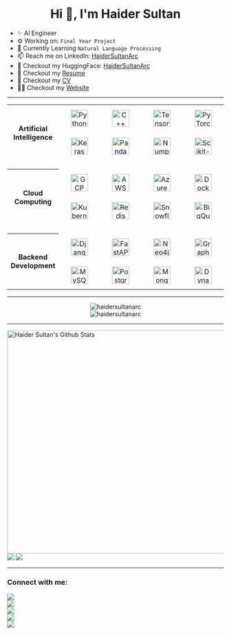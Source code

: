 <head>
    <meta charset="utf-8">
    <meta name="viewport" content="width=device-width, initial-scale=1">
    <meta name="description" content="Haider Sultan's GitHub Profile">
    <meta name="keywords" content="Haider Sultan, Haider, Sultan, HaiderSultanArc">
    <meta name="author" content="Haider Sultan">
</head>

<h1 align='center'>Hi 👋, I'm Haider Sultan</h1>

- ✨ AI Engineer
- ⚙️ Working on: `Final Year Project`
- 🌱 Currently Learning `Natural Language Processing`
- 📫 Reach me on LinkedIn: [HaiderSultanArc](https://www.linkedin.com/in/haidersultanarc/)
- 🤗 Checkout my HuggingFace: [HaiderSultanArc](https://huggingface.co/HaiderSultanArc)
- 📝 Checkout my [Resume](resume/resume.pdf)
- 📑 Checkout my [CV](resume/cv.pdf)
- 👨‍💻 Checkout my [Website](https://haidersultanarc-hs.web.app/)

--------------------------------------------------------------------------------------------------------




<table align="center">
    <tr></tr>
    <tr>
        <th align='center' width='100px' rowspan="4">
            <p align='center'>Artificial Intelligence</p>
        </th>
    </tr>
    <tr>
        <td align='center' width='150px' height='65px'>
            <img alt="Python" height="40px" src="https://vectorlogo.zone/logos/python/python-icon.svg" />
        </td>
        <td align='center' width='150px' height='65px'>
            <img alt="C++" height="40px" src="https://upload.wikimedia.org/wikipedia/commons/1/18/ISO_C%2B%2B_Logo.svg" />
        </td>
        <td align='center' width='150px' height='65px'>
            <img alt="TensorFlow" height="40px" src="https://www.vectorlogo.zone/logos/tensorflow/tensorflow-icon.svg" />
        </td>
        <td align='center' width='150px' height='65px'>
            <img alt="PyTorch" height="40px" src="https://www.vectorlogo.zone/logos/pytorch/pytorch-icon.svg" />
    </tr>
    <tr></tr>
    <tr>
        <td align='center' width='150px' height='65px'>
            <img alt="Keras" height="40px" src="https://upload.wikimedia.org/wikipedia/commons/a/ae/Keras_logo.svg" />
        </td>
        <td align='center' width='150px' height='65px'>
            <img alt="Pandas" height="40px" src="https://upload.wikimedia.org/wikipedia/commons/e/ed/Pandas_logo.svg" />
        </td>
        <td align='center' width='150px' height='65px'>
            <img alt="Numpy" height="40px" src="https://www.vectorlogo.zone/logos/numpy/numpy-ar21.svg" />
        </td>
        <td align='center' width='150px' height='65px'>
            <img alt="Scikit-Learn" height="40px" src="https://upload.wikimedia.org/wikipedia/commons/0/05/Scikit_learn_logo_small.svg" />
        </td>
    </tr>
    <tr height='20px'></tr>
    <tr></tr>
    <tr>
        <th align='center' width='100px' rowspan='4'>
            <p align='center'>Cloud Computing</p>
        </th>
    </tr>
    <tr>
        <td align='center' width='150px' height='65px'>
            <img alt="GCP" height="40px" src="https://www.vectorlogo.zone/logos/google_cloud/google_cloud-icon.svg" />
        </td>
        <td align='center' width='150px' height='65px'>
            <img alt="AWS" height="40px" src="https://upload.wikimedia.org/wikipedia/commons/9/93/Amazon_Web_Services_Logo.svg" />
        </td>
        <td align='center' width='150px' height='65px'>
            <img alt="Azure" height="40px" src="https://www.vectorlogo.zone/logos/microsoft_azure/microsoft_azure-icon.svg" />
        </td>
        <td align='center' width='150px' height='65px'>
            <img alt="Docker" height="40px" src="https://www.vectorlogo.zone/logos/docker/docker-official.svg" />
        </td>
    </tr>
    <tr></tr>
    <tr>
        <td align='center' width='150px' height='65px'>
            <img alt="Kubernetes" height="40px" src="https://www.vectorlogo.zone/logos/kubernetes/kubernetes-icon.svg" />
        </td>
        <td align='center' width='150px' height='65px'>
            <img alt="Redis" height="40px" src="https://www.vectorlogo.zone/logos/redis/redis-icon.svg" />
        </td>
        <td align='center' width='150px' height='65px'>
            <img alt="Snowflake" height="40px" src="https://upload.wikimedia.org/wikipedia/commons/f/ff/Snowflake_Logo.svg" />
        </td>
        <td align='center' width='150px' height='65px'>
            <img alt="BigQuery" height="40px" src="https://www.vectorlogo.zone/logos/google_bigquery/google_bigquery-ar21.svg" />
        </td>
    </tr>
    <tr height='20px'></tr>
    <tr></tr>
    <tr>
        <th align='center' width='100px' rowspan='4'>
            <p align='center'>Backend Development</p>
        </th>
    </tr>
    <tr>
        <td align='center' width='150px' height='65px'>
            <img alt="Django" height="40px" src="https://www.vectorlogo.zone/logos/djangoproject/djangoproject-ar21.svg" />
        </td>
        <td align='center' width='150px' height='65px'>
            <img alt="FastAPI" height="40px" src="https://svgarchive.com/wp-content/uploads/fastapi-1.svg" />
        </td>
        <td align='center' width='150px' height='65px'>
            <img alt="Neo4j" height="40px" src="https://www.vectorlogo.zone/logos/neo4j/neo4j-icon.svg" />
        </td>
        <td align='center' width='150px' height='65px'>
            <img alt="GraphQL" height="40px" src="https://www.vectorlogo.zone/logos/graphql/graphql-icon.svg" />
        </td>
    </tr>
    <tr></tr>
    <tr>
        <td align='center' width='150px' height='65px'>
            <img alt="MySQL" height="40px" src="https://www.vectorlogo.zone/logos/mysql/mysql-official.svg" />
        </td>
        <td align='center' width='150px' height='65px'>
            <img alt="PostgreSQL" height="40px" src="https://www.vectorlogo.zone/logos/postgresql/postgresql-icon.svg" />
        </td>
        <td align='center' width='150px' height='65px'>
            <img alt="MongoDB" height="40px" src="https://www.vectorlogo.zone/logos/mongodb/mongodb-icon.svg" />
        </td>
        <td align='center' width='150px' height='65px'>
            <img alt="DynamoDB" height="40px" src="https://upload.wikimedia.org/wikipedia/commons/f/fd/DynamoDB.png" />
        </td>
    </tr>
</table>

--------------------------------------------------------------------------------------------------------


<div align="center">
    <img src="https://github-readme-streak-stats.herokuapp.com/?user=haidersultanarc&theme=tokyonight_duo&bg_color=0d1117&show_icons=true&hide_border=true" alt="haidersultanarc" />
    
</br>
    <img src="https://github-profile-trophy.vercel.app/?username=haidersultanarc&rank=-C,-B&theme=algolia&no-bg=true&no-frame=true&column=3&margin-w=80" alt="haidersultanarc" />
</div>


--------------------------------------------------------------------------------------------------------


<img alt="Haider Sultan's Github Stats" src="https://hs-github-stats.vercel.app/api?username=haidersultanarc&theme=tokyonight&bg_color=00000000&show_icons=true&hide_border=true&count_private=true&include_all_commits=true&hide=stars&rank_icon=github" width='520px' />


<img src="https://hs-github-stats.vercel.app/api/top-langs/?&username=HaiderSultanArc&theme=tokyonight&bg_color=00000000&show_icons=true&hide_border=true&layout=compact&card_width=490&exclude_repo=AcademicProjects,Courses,Clones&langs_count=5&hide=jupyter%20notebook,c,cmake,html,css,scss" />


<img src="https://hs-github-stats.vercel.app/api/wakatime?username=HaiderSultanArc&custom_title=Coding%20Activity%20since%20September%202022&theme=tokyonight&bg_color=00000000&show_icons=true&hide_border=true&layout=compact&hide=git,other,text,csv,ini" />


--------------------------------------------------------------------------------------------------------



<!-- [![Haider Sultan's GitHub Activity Graph](https://github-readme-activity-graph.cyclic.app/graph?username=HaiderSultanArc&theme=react-dark&hide_border=true&area=true&area_color=5f8dd8)](https://github.com/HaiderSultanArc) -->

<h3 align="left">Connect with me:</h3>
<div align="left">
    <a href="mailto:haidersultanarc@gmail.com">
        <img src="https://img.shields.io/badge/-haidersultanarc@gmail.com-D14836?style=social&logo=Gmail&labelColor=blue&label=Email " />
    </a>
    </br>
    <a href="https://haidersultanarc-hs.web.app/">
        <img src="https://img.shields.io/badge/-HaiderSultanArc-3423A6?style=social&logo=Google-Chrome&labelColor=blue&label=My Portfolio " />
    </a>
    </br>
    <a href="https://linkedin.com/in/haidersultanarc">
        <img src="https://img.shields.io/badge/-HaiderSultanArc-0077B5?style=social&logo=Linkedin&labelColor=blue&label=LinkedIn " />
    </a>
    </br>
    <a href="https://instagram.com/haidersultanarc">
        <img src="https://img.shields.io/badge/-@HaiderSultanArc-E4405F?style=social&logo=Instagram&labelColor=blue&label=Instagram " />
    </a>
    </br>
    <a href="https://facebook.com/haidersultanarc">
        <img src="https://img.shields.io/badge/-HaiderSultanArc-1877F2?style=social&logo=Facebook&labelColor=blue&label=Facebook " />
    </a>
    </br>
</div>
